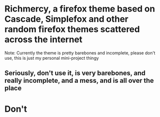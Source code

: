 # Richmercy, a firefox theme based on Cascade, Simplefox and other random firefox themes scattered across the internet

Note:
Currently the theme is pretty barebones and incomplete, please don't use, this is just my personal mini-project thingy


## Seriously, don't use it, is very barebones, and really incomplete, and a mess, and is all over the place

# Don't
